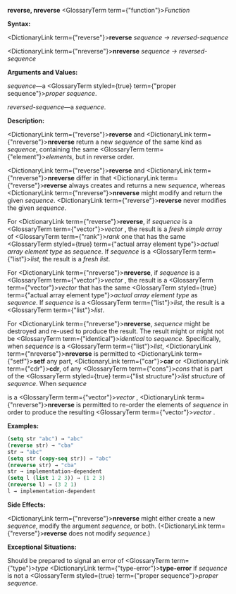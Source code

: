**reverse, nreverse** <GlossaryTerm  term={"function"}><i>Function</i></GlossaryTerm>

**Syntax:**

<DictionaryLink  term={"reverse"}><b>reverse</b></DictionaryLink> *sequence → reversed-sequence*

<DictionaryLink  term={"nreverse"}><b>nreverse</b></DictionaryLink> *sequence → reversed-sequence*

**Arguments and Values:**

*sequence*—a <GlossaryTerm styled={true} term={"proper sequence"}><i>proper sequence</i></GlossaryTerm>.

*reversed-sequence*—a *sequence*.

**Description:**

<DictionaryLink  term={"reverse"}><b>reverse</b></DictionaryLink> and <DictionaryLink  term={"nreverse"}><b>nreverse</b></DictionaryLink> return a new *sequence* of the same kind as *sequence*, containing the same <GlossaryTerm  term={"element"}><i>elements</i></GlossaryTerm>, but in reverse order.

<DictionaryLink  term={"reverse"}><b>reverse</b></DictionaryLink> and <DictionaryLink  term={"nreverse"}><b>nreverse</b></DictionaryLink> differ in that <DictionaryLink  term={"reverse"}><b>reverse</b></DictionaryLink> always creates and returns a new *sequence*, whereas <DictionaryLink  term={"nreverse"}><b>nreverse</b></DictionaryLink> might modify and return the given *sequence*. <DictionaryLink  term={"reverse"}><b>reverse</b></DictionaryLink> never modifies the given *sequence*.

For <DictionaryLink  term={"reverse"}><b>reverse</b></DictionaryLink>, if *sequence* is a <GlossaryTerm  term={"vector"}><i>vector</i></GlossaryTerm> , the result is a *fresh simple array* of <GlossaryTerm  term={"rank"}><i>rank</i></GlossaryTerm> one that has the same <GlossaryTerm styled={true} term={"actual array element type"}><i>actual array element type</i></GlossaryTerm> as *sequence*. If *sequence* is a <GlossaryTerm  term={"list"}><i>list</i></GlossaryTerm>, the result is a *fresh list*.

For <DictionaryLink  term={"nreverse"}><b>nreverse</b></DictionaryLink>, if *sequence* is a <GlossaryTerm  term={"vector"}><i>vector</i></GlossaryTerm> , the result is a <GlossaryTerm  term={"vector"}><i>vector</i></GlossaryTerm> that has the same <GlossaryTerm styled={true} term={"actual array element type"}><i>actual array element type</i></GlossaryTerm> as *sequence*. If *sequence* is a <GlossaryTerm  term={"list"}><i>list</i></GlossaryTerm>, the result is a <GlossaryTerm  term={"list"}><i>list</i></GlossaryTerm>.

For <DictionaryLink  term={"nreverse"}><b>nreverse</b></DictionaryLink>, *sequence* might be destroyed and re-used to produce the result. The result might or might not be <GlossaryTerm  term={"identical"}><i>identical</i></GlossaryTerm> to *sequence*. Specifically, when *sequence* is a <GlossaryTerm  term={"list"}><i>list</i></GlossaryTerm>, <DictionaryLink  term={"nreverse"}><b>nreverse</b></DictionaryLink> is permitted to <DictionaryLink  term={"setf"}><b>setf</b></DictionaryLink> any part, <DictionaryLink  term={"car"}><b>car</b></DictionaryLink> or <DictionaryLink  term={"cdr"}><b>cdr</b></DictionaryLink>, of any <GlossaryTerm  term={"cons"}><i>cons</i></GlossaryTerm> that is part of the <GlossaryTerm styled={true} term={"list structure"}><i>list structure</i></GlossaryTerm> of *sequence*. When *sequence*

is a <GlossaryTerm  term={"vector"}><i>vector</i></GlossaryTerm> , <DictionaryLink  term={"nreverse"}><b>nreverse</b></DictionaryLink> is permitted to re-order the elements of *sequence* in order to produce the resulting <GlossaryTerm  term={"vector"}><i>vector</i></GlossaryTerm> .

**Examples:**

```lisp
(setq str "abc") → "abc" 
(reverse str) → "cba" 
str → "abc" 
(setq str (copy-seq str)) → "abc" 
(nreverse str) → "cba" 
str → implementation-dependent 
(setq l (list 1 2 3)) → (1 2 3) 
(nreverse l) → (3 2 1) 
l → implementation-dependent 
```

**Side Effects:**

<DictionaryLink  term={"nreverse"}><b>nreverse</b></DictionaryLink> might either create a new *sequence*, modify the argument *sequence*, or both. (<DictionaryLink  term={"reverse"}><b>reverse</b></DictionaryLink> does not modify *sequence*.)

**Exceptional Situations:**

Should be prepared to signal an error of <GlossaryTerm  term={"type"}><i>type</i></GlossaryTerm> <DictionaryLink  term={"type-error"}><b>type-error</b></DictionaryLink> if *sequence* is not a <GlossaryTerm styled={true} term={"proper sequence"}><i>proper sequence</i></GlossaryTerm>.
